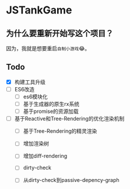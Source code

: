 JSTankGame
==========

## 为什么要重新开始写这个项目？
因为，我就是想要重启`自制小游戏`😂。

## Todo
- [x] 构建工具升级
- [ ] ES6改造
    - [ ] es6模块化
    - [ ] 基于生成器的原生rx系统
    - [ ] 基于promise的资源加载
- [ ] 基于Reactive和Tree-Rendering的优化渲染机制
    - [ ] 基于Tree-Rendering的精灵渲染
    - [ ] 增加渲染树
    - [ ] 增加diff-rendering
    - [ ] dirty-check
    - [ ] 从dirty-check到passive-depency-graph

